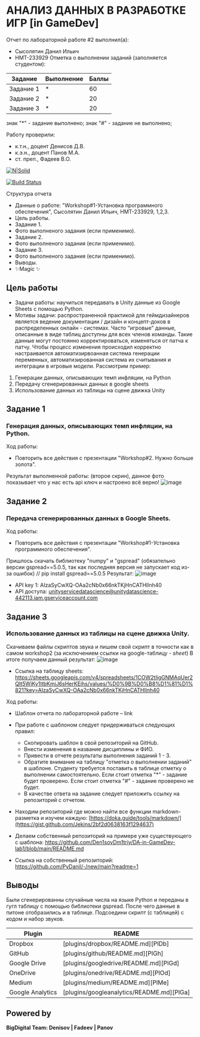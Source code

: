 # АНАЛИЗ ДАННЫХ В РАЗРАБОТКЕ ИГР [in GameDev]
Отчет по лабораторной работе #2 выполнил(а):
- Сысолятин Данил Ильич
- НМТ-233929
Отметка о выполнении заданий (заполняется студентом):

| Задание | Выполнение | Баллы |
| ------ | ------ | ------ |
| Задание 1 | * | 60 |
| Задание 2 | * | 20 |
| Задание 3 | * | 20 |

знак "*" - задание выполнено; знак "#" - задание не выполнено;

Работу проверили:
- к.т.н., доцент Денисов Д.В.
- к.э.н., доцент Панов М.А.
- ст. преп., Фадеев В.О.

[![N|Solid](https://cldup.com/dTxpPi9lDf.thumb.png)](https://nodesource.com/products/nsolid)

[![Build Status](https://travis-ci.org/joemccann/dillinger.svg?branch=master)](https://travis-ci.org/joemccann/dillinger)

Структура отчета

- Данные о работе: "Workshop#1-Установка программного обеспечения", Сысолятин Данил Ильич, НМТ-233929, 1,2,3.
- Цель работы.
- Задание 1.
- Фото выполненого задания (если применимо).
- Задание 2.
- Фото выполненого задания (если применимо).
- Задание 3.
- Фото выполненого задания (если применимо).
- Выводы.
- ✨Magic ✨

## Цель работы
- Задачи работы: научиться передавать в Unity данные из Google Sheets с помощью Python.
- Мотивы задачи: распространенной практикой для геймдизайнеров является ведение документации / дизайн и концепт-доков в распределенных онлайн - системах. Часто “игровые” данные, описанные в виде таблиц доступны для всех членов команды. Такие данные могут постоянно корректироваться, изменяться от патча к патчу. Чтобы процесс изменения происходил корректно настраивается автоматизирвоанная система генерации переменных, автоматизированная система их считывания и интеграции в игровые модели.
Рассмотрим пример:
1) Генерации данных, описывающих темп инфляции, на Python
2) Передачу сгенерированных данных в google sheets
3) Использование данных из таблицы на сцене движка Unity


## Задание 1
### Генерация данных, описывающих темп инфляции, на Python.
Ход работы:
- Повторить все действия с презентации "Workshop#2. Нужно больше золота".

Результат выполненной работы: (второе скрин), данное фото показывает что у нас есть api ключ и настроено всё верно!
![image](https://github.com/user-attachments/assets/85c3bde4-1c18-43ae-8da4-882152a4b3c6)


## Задание 2
### Передача сгенерированных данных в Google Sheets.
Ход работы:
- Повторить все действия с презентации "Workshop#1-Установка программного обеспечения".

Пришлось скачать библиотеку "numpy" и "gspread" (обязательно версии gspread==5.0.5, так как последняя версия не запускает код из-за ошибок)        // pip install gspread==5.0.5
Результат:
![image](https://github.com/user-attachments/assets/26eed027-1a2a-4a30-b714-bbc1f52103e2)
- API key 1: AIzaSyCwXQ-OAa2cNb0x66nkTKjHnCATHllnh40
- API доступа: unityservicedatascience@unitydatascience-442113.iam.gserviceaccount.com

## Задание 3
### Использование данных из таблицы на сцене движка Unity.
Скачиваем файлы скриптов звука и пишем свой скрипт в точности как в самом workshop2 (за исключением ссылки на google-таблицу - *sheet*)
В итоге получаем данный результат: 
![image](https://github.com/user-attachments/assets/fa381b7a-9f52-430b-bf09-17d41f932ee4)
- Ссылка на таблицу sheets: https://sheets.googleapis.com/v4/spreadsheets/1COW2tIigGNMAqUer2QIt5WjKy1ItbKmjJ6sHerKEihs/values/%D0%9B%D0%B8%D1%81%D1%821?key=AIzaSyCwXQ-OAa2cNb0x66nkTKjHnCATHllnh40

Ход работы:
- Шаблон отчета по лабораторной работе – link
- При работе с шаблоном следует придерживаться следующих правил:
  - Скопировать шаблон в свой репозиторий на GitHub.
  - Внести изменения в название дисциплины и ФИО.
  - Привести в отчете результаты выполнения заданий 1 - 3.
  - Обратите внимание на таблицу "отметка о выполнении заданий" в шаблоне. Студенту требуется поставить в таблице отметку о выполнении самостоятельно. Если стоит отметка "*" - задание будет проверено. Если стоит отметка "#" - задание проверено не будет.
  - В качестве ответа на задание следует приложить ссылку на репозиторий с отчетом.

- Находим репозиторий где можно найти все функции markdown-разметка и изучем каждую: [https://doka.guide/tools/markdown/](https://gist.github.com/Jekins/2bf2d0638163f1294637)
- Делаем собственный репозиторий на примере уже существующего с шаблона: https://github.com/Den1sovDm1triy/DA-in-GameDev-lab1/blob/main/README.md
- Ссылка на собственный репозиторий: https://github.com/PyDanil/-/new/main?readme=1

## Выводы

Были сгенерированны случайные числа на языке Python и переданы в гугл таблицу с помощью библиотеки gspread. После чего данные в питоне отобразились и в таблице. Подсоедини скрипт (с таблицей) с кодом и набор звуков.

| Plugin | README |
| ------ | ------ |
| Dropbox | [plugins/dropbox/README.md][PlDb] |
| GitHub | [plugins/github/README.md][PlGh] |
| Google Drive | [plugins/googledrive/README.md][PlGd] |
| OneDrive | [plugins/onedrive/README.md][PlOd] |
| Medium | [plugins/medium/README.md][PlMe] |
| Google Analytics | [plugins/googleanalytics/README.md][PlGa] |

## Powered by

**BigDigital Team: Denisov | Fadeev | Panov**
